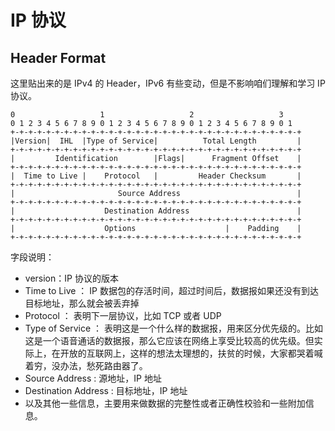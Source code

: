 # IP 协议

## Header Format

这里贴出来的是 IPv4 的 Header，IPv6 有些变动，但是不影响咱们理解和学习 IP 协议。

    0                   1                   2                   3
    0 1 2 3 4 5 6 7 8 9 0 1 2 3 4 5 6 7 8 9 0 1 2 3 4 5 6 7 8 9 0 1
    +-+-+-+-+-+-+-+-+-+-+-+-+-+-+-+-+-+-+-+-+-+-+-+-+-+-+-+-+-+-+-+-+
    |Version|  IHL  |Type of Service|          Total Length         |
    +-+-+-+-+-+-+-+-+-+-+-+-+-+-+-+-+-+-+-+-+-+-+-+-+-+-+-+-+-+-+-+-+
    |         Identification        |Flags|      Fragment Offset    |
    +-+-+-+-+-+-+-+-+-+-+-+-+-+-+-+-+-+-+-+-+-+-+-+-+-+-+-+-+-+-+-+-+
    |  Time to Live |    Protocol   |         Header Checksum       |
    +-+-+-+-+-+-+-+-+-+-+-+-+-+-+-+-+-+-+-+-+-+-+-+-+-+-+-+-+-+-+-+-+
    |                       Source Address                          |
    +-+-+-+-+-+-+-+-+-+-+-+-+-+-+-+-+-+-+-+-+-+-+-+-+-+-+-+-+-+-+-+-+
    |                    Destination Address                        |
    +-+-+-+-+-+-+-+-+-+-+-+-+-+-+-+-+-+-+-+-+-+-+-+-+-+-+-+-+-+-+-+-+
    |                    Options                    |    Padding    |
    +-+-+-+-+-+-+-+-+-+-+-+-+-+-+-+-+-+-+-+-+-+-+-+-+-+-+-+-+-+-+-+-+

字段说明：

* version：IP 协议的版本
* Time to Live ： IP 数据包的存活时间，超过时间后，数据报如果还没有到达目标地址，那么就会被丢弃掉
* Protocol ： 表明下一层协议，比如 TCP 或者 UDP
* Type of Service ： 表明这是一个什么样的数据报，用来区分优先级的。比如这是一个语音通话的数据报，那么它应该在网络上享受比较高的优先级。但实际上，在开放的互联网上，这样的想法太理想的，扶贫的时候，大家都哭着喊着穷，没办法，愁死路由器了。
* Source Address : 源地址，IP 地址
* Destination Address : 目标地址，IP 地址
* 以及其他一些信息，主要用来做数据的完整性或者正确性校验和一些附加信息。
